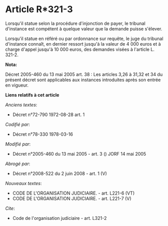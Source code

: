 # Article R*321-3

Lorsqu'il statue selon la procédure d'injonction de payer, le tribunal d'instance est compétent à quelque valeur que la
demande puisse s'élever.

Lorsqu'il statue en référé ou par ordonnance sur requête, le juge du tribunal d'instance connaît, en dernier ressort jusqu'à
la valeur de 4 000 euros et à charge d'appel jusqu'à 10 000 euros, des demandes visées à l'article L. 321-2.

**Nota:**

Décret 2005-460 du 13 mai 2005 art. 38 : Les articles 3,26 à 31,32 et 34 du présent décret sont applicables aux instances
introduites après son entrée en vigueur.

**Liens relatifs à cet article**

_Anciens textes_:

  - Décret n°72-790 1972-08-28 art. 1

_Codifié par_:

  - Décret n°78-330 1978-03-16

_Modifié par_:

  - Décret n°2005-460 du 13 mai 2005 - art. 3 () JORF 14 mai 2005

_Abrogé par_:

  - Décret n°2008-522 du 2 juin 2008 - art. 1 (V)

_Nouveaux textes_:

  - CODE DE L'ORGANISATION JUDICIAIRE. - art. L221-6 (VT)
  - CODE DE L'ORGANISATION JUDICIAIRE. - art. L221-7 (V)

_Cite_:

  - Code de l'organisation judiciaire - art. L321-2
